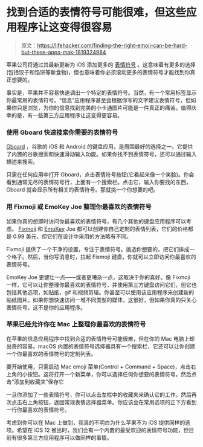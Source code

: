 # 找到合适的表情符号可能很难，但这些应用程序让这变得很容易

> 原文：<https://lifehacker.com/finding-the-right-emoji-can-be-hard-but-these-apps-mak-1819324984>

苹果公司将通过其最新更新为 iOS 添加更多的 [表情符号](https://lifehacker.com/you-can-now-buy-a-novelty-emoji-friendly-domain-1797858058) 。这意味着有更多的选择(包括饺子和馅饼等新食物)，但也意味着你必须滚动更多的表情符号才能找到你真正想要的。



事实是，苹果并不容易快速调出一个特定的表情符号。当然，有一个常用标签显示你最常用的表情符号。“信息”应用程序甚至会根据你写的文字建议表情符号，但如果你只是浏览，为你的信息找到完美的小卡通图片可能是一件真正的痛苦。值得庆幸的是，有一些第三方应用程序让这变得更容易。

### 使用 Gboard 快速搜索你需要的表情符号

[Gboard](https://lifehacker.com/ditch-apples-generic-keyboard-with-these-apps-1795587161) ，谷歌的 iOS 和 Android 的键盘应用，是周围最好的选择之一。它提供了内置的谷歌搜索和快速滑动输入功能。如果你找不到表情符号，还可以通过输入描述来搜索。

只需在任何应用中打开 Gboard，点击表情符号按钮(它看起来像一个笑脸)。你会看到通常无尽的表情符号行，上面有一个搜索栏。点击它，输入你要找的东西，Gboard 就会显示所有相关的表情符号。那就挑一个你想要的吧。

### 用 Fixmoji 或 EmoKey Joe 整理你最喜欢的表情符号

如果你真的想即时访问你最喜欢的表情符号，有几个其他的键盘应用程序可以考虑。 [Fixmoji](https://itunes.apple.com/us/app/fixmoji/id1287040013?mt=8) 和 [EmoKey](https://itunes.apple.com/app/id1144559548?mt=8) Joe 都可以创建你自己定制的表情列表，它们的价格都是 0.99 美元，但它们在设计中采用的方法略有不同。

Fixmoji 提供了一个干净的设置，专注于表情符号。挑选你想要的，把它们排成一个格子。然后，当你写消息时，拉起 Fixmoji 键盘，你就可以立即访问你最喜欢的表情符号。

EmoKey Joe 更健壮一点——或者更嘈杂一点，这取决于你的喜好。像 Fixmoji 一样，它可以让你整理你最喜欢的表情符号，并使用第三方键盘访问它们，但它也包括其他选项，如贴纸，gif 和视频剪辑。你甚至可以使用该应用程序来创建新的贴纸图片。如果你想快速访问一堆不同类型的媒体，这很好，但如果你真的只关心表情符号，这不是你的应用程序。

### 苹果已经允许你在 Mac 上整理你最喜欢的表情符号

在苹果的信息应用程序中找到合适的表情符号可能很难，但在你的 Mac 电脑上却出奇的容易。macOS 内置的表情符号选择器具有一个搜索栏，它还可以让你创建一个你最喜欢的表情符号的定制列表。

要开始使用，只需启动 Mac emoji 菜单(Control + Command + Space)，点击右上角的小按钮。这将打开一个新菜单，你可以选择任何你想要的表情符号，然后点击“添加到收藏夹”保存它

一旦你添加了一些表情符号，你可以点击左栏中的收藏夹来确认它的工作。然后再次点击右上角按钮，返回常规表情选择器菜单。你应该会在常用选项的正下方看到一行你最喜欢的表情符号。

考虑到你可以在 Mac 上做到，我真的不明白为什么苹果不为 iOS 提供同样的选项。希望在 iOS 12 推出时，我们会有一个内置的最受欢迎的表情符号功能，但目前有很多第三方应用程序可以做同样的事情。